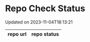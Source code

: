 # Repo Check Status

Updated on 2023-11-04T18:13:21

| repo url | repo status |
| -------- | -------- | 
